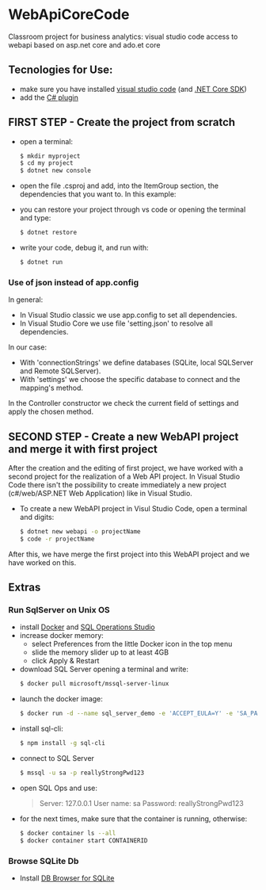 # WebApiCoreCode
Classroom project for business analytics: visual studio code access to webapi based on asp.net core and ado.et core

## Tecnologies for Use:
* make sure you have installed [visual studio code](https://code.visualstudio.com/) (and [.NET Core SDK](https://www.microsoft.com/net/download))
* add the [C# plugin](https://marketplace.visualstudio.com/items?itemName=ms-vscode.csharp)

## FIRST STEP - Create the project from scratch
* open a terminal:
    ```sh
    $ mkdir myproject
    $ cd my project
    $ dotnet new console
    ```
* open the file .csproj and add, into the ItemGroup section, the dependencies that you want to.
In this example:
    ><PackageReference Include="Newtonsoft.Json" Version="11.0.2" />
	><PackageReference Include="Microsoft.EntityFrameworkCore.Sqlite" Version="1.1.2" />
	><PackageReference Include="System.Data.SQLite" Version="1.0.105" />
	><PackageReference Include="System.Data.SQLite.Mac" Version="1.0.104.2" />
* you can restore your project through vs code or opening the terminal and type:
    ```sh
    $ dotnet restore
    ```
* write your code, debug it, and run with:
    ```sh
    $ dotnet run
    ```

### Use of json instead of app.config

In general:
* In Visual Studio classic we use app.config to set all dependencies.
* In Visual Studio Core we use file 'setting.json' to resolve all dependencies. 

In our case:
* With 'connectionStrings' we define databases (SQLite, local SQLServer and Remote SQLServer). 
* With 'settings' we choose the specific database to connect and the mapping's method.

In the Controller constructor we check the current field of settings and apply the chosen method.

## SECOND STEP - Create a new WebAPI project and merge it with first project
After the creation and the editing of first project, we have worked with a second project for the realization of a Web API project. In Visual Studio Code there isn't the possibility to create immediately a new project (c#/web/ASP.NET Web Application) like in Visual Studio.  
* To create a new WebAPI project in Visul Studio Code, open a terminal and digits:
    ``` sh
    $ dotnet new webapi -o projectName
    $ code -r projectName
    ```
After this, we have merge the first project into this WebAPI project and we have worked on this.


## Extras

### Run SqlServer on Unix OS

* install [Docker](https://www.docker.com/get-started) and [SQL Operations Studio](https://docs.microsoft.com/en-us/sql/sql-operations-studio/download)
* increase docker memory: 
    * select Preferences from the little Docker icon in the top menu
    * slide the memory slider up to at least 4GB
    * click Apply & Restart
* download SQL Server opening a terminal and write:
    ```sh
    $ docker pull microsoft/mssql-server-linux
    ```
* launch the docker image:
    ```sh
    $ docker run -d --name sql_server_demo -e 'ACCEPT_EULA=Y' -e 'SA_PASSWORD=reallyStrongPwd123' -p 1433:1433 microsoft/mssql-server-linux
    ```
* install sql-cli:
    ```sh
    $ npm install -g sql-cli
    ```
* connect to SQL Server
    ```sh
    $ mssql -u sa -p reallyStrongPwd123
    ```
* open SQL Ops and use:
    >Server: 127.0.0.1
    >User name: sa
    >Password: reallyStrongPwd123
* for the next times, make sure that the container is running, otherwise:
    ```sh
    $ docker container ls --all
    $ docker container start CONTAINERID
    ```
    
### Browse SQLite Db
* Install [DB Browser for SQLite](http://sqlitebrowser.org/)



